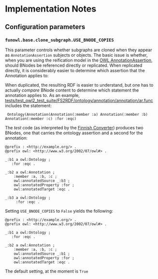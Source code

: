 # Implementation Notes

## Configuration parameters
### `funowl.base.clone_subgraph.USE_BNODE_COPIES`
This parameter controls whether subgraphs are cloned when they appear as `AnnotationAssertion` subjects or objects. The basic issue
is whether, when you are using the reification model in the [OWL AnnotationAssertion](https://www.w3.org/TR/owl2-syntax/#Annotation_Assertion), 
should BNodes be referenced directly or replicated.  When replicated directly, it is considerably easier to determine
which assertion that the Annotation applies to:

When duplicated, the resulting RDF is easier to understand, but one has to actually *compare* BNode content to determine
which statement the annotation applies to. As an example, [tests/test_owl2_test_suite/FS2RDF/ontology/annotation/annotation/ar.func]()
includes the statement:
    
     Ontology(Annotation(Annotation(:member :a) Annotation(:member :b) Annotation(:member :c) :for :eqc)

The *test* code (as interpreted by the [Finnish Converter](http://www.ldf.fi/service/owl-converter/)) produces two 
BNodes, one that carries the ontology assertion and a second for the annotation:
```turtle
@prefix : <http://example.org/> .
@prefix owl: <http://www.w3.org/2002/07/owl#> .

_:b1 a owl:Ontology ;
   :for :eqc .

_:b2 a owl:Annotation ;
    :member :a, :b, :c ;
    owl:annotatedSource _:b3 ;
    owl:annotatedProperty :for ;
    owl:annotatedTarget :eqc .

_:b3 a owl:Ontology ;
     :for :eqc .
```

Setting `USE_BNODE_COPIES` to `False` yields the following:
```turtle
@prefix : <http://example.org/> .
@prefix owl: <http://www.w3.org/2002/07/owl#> .

_:b1 a owl:Ontology ;
   :for :eqc .

_:b2 a owl:Annotation ;
    :member :a, :b, :c ;
    owl:annotatedSource _:b1 ;
    owl:annotatedProperty :for ;
    owl:annotatedTarget :eqc .
```

The default setting, at the moment is `True`